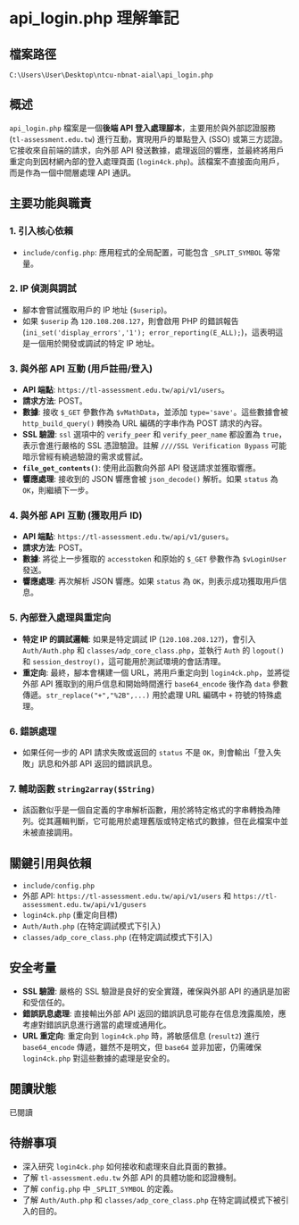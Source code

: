 # api_login.php 理解筆記

## 檔案路徑
`C:\Users\User\Desktop\ntcu-nbnat-aial\api_login.php`

## 概述
`api_login.php` 檔案是一個**後端 API 登入處理腳本**，主要用於與外部認證服務 (`tl-assessment.edu.tw`) 進行互動，實現用戶的單點登入 (SSO) 或第三方認證。它接收來自前端的請求，向外部 API 發送數據，處理返回的響應，並最終將用戶重定向到因材網內部的登入處理頁面 (`login4ck.php`)。該檔案不直接面向用戶，而是作為一個中間層處理 API 通訊。

## 主要功能與職責

### 1. 引入核心依賴
- `include/config.php`: 應用程式的全局配置，可能包含 `_SPLIT_SYMBOL` 等常量。

### 2. IP 偵測與調試
- 腳本會嘗試獲取用戶的 IP 地址 (`$userip`)。
- 如果 `$userip` 為 `120.108.208.127`，則會啟用 PHP 的錯誤報告 (`ini_set('display_errors','1'); error_reporting(E_ALL);`)，這表明這是一個用於開發或調試的特定 IP 地址。

### 3. 與外部 API 互動 (用戶註冊/登入)
- **API 端點**: `https://tl-assessment.edu.tw/api/v1/users`。
- **請求方法**: POST。
- **數據**: 接收 `$_GET` 參數作為 `$vMathData`，並添加 `type='save'`。這些數據會被 `http_build_query()` 轉換為 URL 編碼的字串作為 POST 請求的內容。
- **SSL 驗證**: `ssl` 選項中的 `verify_peer` 和 `verify_peer_name` 都設置為 `true`，表示會進行嚴格的 SSL 憑證驗證。註解 `////SSL Verification Bypass` 可能暗示曾經有繞過驗證的需求或嘗試。
- **`file_get_contents()`**: 使用此函數向外部 API 發送請求並獲取響應。
- **響應處理**: 接收到的 JSON 響應會被 `json_decode()` 解析。如果 `status` 為 `OK`，則繼續下一步。

### 4. 與外部 API 互動 (獲取用戶 ID)
- **API 端點**: `https://tl-assessment.edu.tw/api/v1/gusers`。
- **請求方法**: POST。
- **數據**: 將從上一步獲取的 `accesstoken` 和原始的 `$_GET` 參數作為 `$vLoginUser` 發送。
- **響應處理**: 再次解析 JSON 響應。如果 `status` 為 `OK`，則表示成功獲取用戶信息。

### 5. 內部登入處理與重定向
- **特定 IP 的調試邏輯**: 如果是特定調試 IP (`120.108.208.127`)，會引入 `Auth/Auth.php` 和 `classes/adp_core_class.php`，並執行 `Auth` 的 `logout()` 和 `session_destroy()`，這可能用於測試環境的會話清理。
- **重定向**: 最終，腳本會構建一個 URL，將用戶重定向到 `login4ck.php`，並將從外部 API 獲取到的用戶信息和開始時間進行 `base64_encode` 後作為 `data` 參數傳遞。`str_replace("+","%2B",...)` 用於處理 URL 編碼中 `+` 符號的特殊處理。

### 6. 錯誤處理
- 如果任何一步的 API 請求失敗或返回的 `status` 不是 `OK`，則會輸出「登入失敗」訊息和外部 API 返回的錯誤訊息。

### 7. 輔助函數 `string2array($String)`
- 該函數似乎是一個自定義的字串解析函數，用於將特定格式的字串轉換為陣列。從其邏輯判斷，它可能用於處理舊版或特定格式的數據，但在此檔案中並未被直接調用。

## 關鍵引用與依賴
- `include/config.php`
- 外部 API: `https://tl-assessment.edu.tw/api/v1/users` 和 `https://tl-assessment.edu.tw/api/v1/gusers`
- `login4ck.php` (重定向目標)
- `Auth/Auth.php` (在特定調試模式下引入)
- `classes/adp_core_class.php` (在特定調試模式下引入)

## 安全考量
- **SSL 驗證**: 嚴格的 SSL 驗證是良好的安全實踐，確保與外部 API 的通訊是加密和受信任的。
- **錯誤訊息處理**: 直接輸出外部 API 返回的錯誤訊息可能存在信息洩露風險，應考慮對錯誤訊息進行適當的處理或通用化。
- **URL 重定向**: 重定向到 `login4ck.php` 時，將敏感信息 (`result2`) 進行 `base64_encode` 傳遞，雖然不是明文，但 `base64` 並非加密，仍需確保 `login4ck.php` 對這些數據的處理是安全的。

## 閱讀狀態
已閱讀

## 待辦事項
- 深入研究 `login4ck.php` 如何接收和處理來自此頁面的數據。
- 了解 `tl-assessment.edu.tw` 外部 API 的具體功能和認證機制。
- 了解 `config.php` 中 `_SPLIT_SYMBOL` 的定義。
- 了解 `Auth/Auth.php` 和 `classes/adp_core_class.php` 在特定調試模式下被引入的目的。

